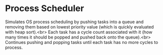 # Process Scheduler
Simulates OS process scheduling by pushing tasks into a queue and removing them based on lowest priority value (which is quickly evaluated with heap sort).<br\>
Each task has a cycle count associated with it (how many times it should be popped and pushed back onto the queue).<br\>
Continues pushing and popping tasks until each task has no more cycles to process.
